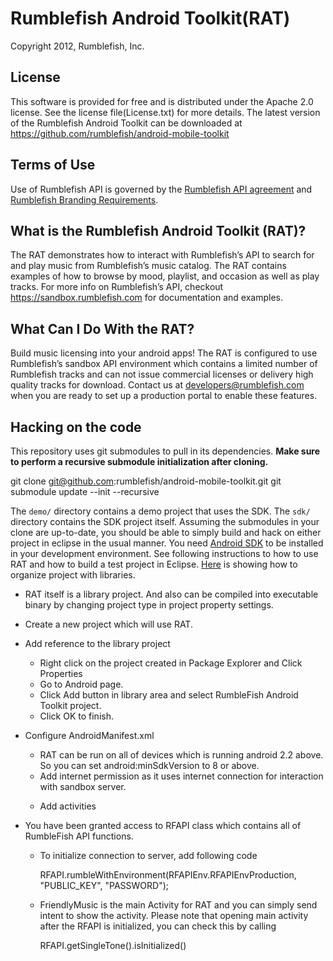 
# Rumblefish Android Toolkit(RAT)

Copyright 2012, Rumblefish, Inc.

## License

This software is provided for free and is distributed under the Apache 2.0 license. See the license file(License.txt) for more details. The latest version of the Rumblefish Android Toolkit can be downloaded at https://github.com/rumblefish/android-mobile-toolkit

## Terms of Use

Use of Rumblefish API is governed by the [Rumblefish API agreement](https://sandbox.rumblefish.com/agreement) and [Rumblefish Branding Requirements](https://sandbox.rumblefish.com/branding).

## What is the Rumblefish Android Toolkit (RAT)? 

The RAT demonstrates how to interact with Rumblefish’s API to search for and play music from Rumblefish’s music catalog. The RAT contains examples of how to browse by mood, playlist, and occasion as well as play tracks.
For more info on Rumblefish’s API, checkout https://sandbox.rumblefish.com for documentation and examples.

## What Can I Do With the RAT? 

Build music licensing into your android apps! The RAT is configured to use Rumblefish’s sandbox API environment which contains a limited number of Rumblefish tracks and
can not issue commercial licenses or delivery high quality tracks for download. Contact us at developers@rumblefish.com when you are ready to set up a production
portal to enable these features.

## Hacking on the code 
This repository uses git submodules to pull in its dependencies.  **Make sure to perform a recursive submodule initialization after cloning.**

git clone git@github.com:rumblefish/android-mobile-toolkit.git git submodule update --init --recursive


The `demo/` directory contains a demo project that uses the SDK. The `sdk/` directory contains the SDK project itself. Assuming the submodules in your clone are up-to-date, you should be able to simply build and hack on either project in eclipse in the usual manner. 
You need [Android SDK](http://developer.android.com/sdk/index.html) to be installed in your development environment. 
See following instructions to how to use RAT and how to build a test project in Eclipse. 
[Here](http://developer.android.com/tools/projects/index.html) is showing how to organize project with libraries.

- RAT itself is a library project.
And also can be compiled into executable binary by changing project type in project property settings.

- Create a new project which will use RAT.
- Add reference to the library project
  * Right click on the project created in Package Explorer and Click Properties
  * Go to Android page.
  * Click Add button in library area and select RumbleFish Android Toolkit project.
  * Click OK to finish.
- Configure AndroidManifest.xml
  * RAT can be run on all of devices which is running android 2.2 above. So you can set android:minSdkVersion to 8 or above.
  * Add internet permission as it uses internet connection for interaction with sandbox server.
  
   <uses-permission android:name="android.permission.INTERNET" />
  		
  * Add activities
  
	<activity android:name="com.rumblefish.friendlymusic.FriendlyMusic"
		android:theme="@android:style/Theme.Black.NoTitleBar.Fullscreen">
	</activity>
	
	<activity android:name="com.rumblefish.friendlymusic.MoodMap"
		android:theme="@android:style/Theme.Black.NoTitleBar.Fullscreen">
	</activity>
	
	<activity android:name="com.rumblefish.friendlymusic.OccasionActivity"
		android:theme="@android:style/Theme.Black.NoTitleBar.Fullscreen">
	</activity>
	
	<activity android:name="com.rumblefish.friendlymusic.CoverFlowActivity"
		android:screenOrientation="landscape"
		android:theme="@android:style/Theme.Black.NoTitleBar.Fullscreen">
	</activity>
	
	<activity android:name="com.rumblefish.friendlymusic.PlaylistActivity"
		android:configChanges="orientation|keyboardHidden"
		android:theme="@android:style/Theme.Black.NoTitleBar.Fullscreen">
	</activity>
	
	<activity android:name="com.rumblefish.friendlymusic.AlbumActivity"
		android:theme="@android:style/Theme.Black.NoTitleBar.Fullscreen">
	</activity>
       	
- You have been granted access to RFAPI class which contains all of RumbleFish API functions.
  * To initialize connection to server, add following code
  
	RFAPI.rumbleWithEnvironment(RFAPIEnv.RFAPIEnvProduction, "PUBLIC_KEY", "PASSWORD");
  		
  * FriendlyMusic is the main Activity for RAT and you can simply send intent to show the activity. Please note that opening main activity after the RFAPI is initialized, you can check this by calling
    
	RFAPI.getSingleTone().isInitialized()


